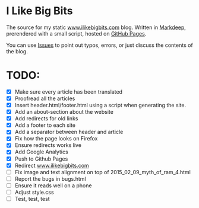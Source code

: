 # I Like Big Bits
The source for my static www.ilikebigbits.com blog. Written in [Markdeep](https://casual-effects.com/markdeep/), prerendered with a small script, hosted on [GitHub Pages](https://pages.github.com/).

You can use [Issues](https://github.com/emilk/blog/issues) to point out typos, errors, or just discuss the contents of the blog.

# TODO:
* [x] Make sure every article has been translated
* [x] Proofread all the articles
* [x] Insert header.html/footer.html using a script when generating the site.
* [x] Add an about-section about the website
* [x] Add redirects for old links
* [x] Add a footer to each site
* [x] Add a separator between header and article
* [x] Fix how the page looks on Firefox
* [x] Ensure redirects works live
* [x] Add Google Analytics
* [x] Push to Github Pages
* [x] Redirect www.ilikebigbits.com
* [ ] Fix image and text alignment on top of 2015_02_09_myth_of_ram_4.html
* [ ] Report the bugs in bugs.html
* [ ] Ensure it reads well on a phone
* [ ] Adjust style.css
* [ ] Test, test, test
